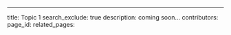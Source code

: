 ---
title: Topic 1
search_exclude: true
description: coming soon...
contributors: 
page_id: 
related_pages: 
  
